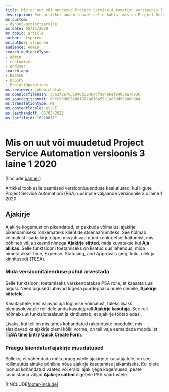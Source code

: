 ```yaml
---
title: Mis on uut või muudetud Project Service Automation versioonis 3.x laine 1 2020
description: See artikkel annab teavet selle kohta, mis on Project Service Automationi versioonis 3 laine 1 2020 uus ja mida on muudetud.
ms.custom:
- dyn365-projectservice
ms.date: 05/15/2020
ms.topic: article
author: stsporen
ms.author: stsporen
audience: Admin
search.audienceType:
- admin
- customizer
- enduser
search.app:
- D365CE
- D365PS
- ProjectOperations
ms.reviewer: johnmichalak
ms.openlocfilehash: c762f2e7931046d32464cfa8486ef8405aa7d836
ms.sourcegitcommit: 6cfc50d89528df977a8f6a55c1ad39d99800d9b4
ms.translationtype: MT
ms.contentlocale: et-EE
ms.lasthandoff: 06/03/2022
ms.locfileid: "8928611"
---
```

# <a name="whats-new-or-changed-in-project-service-automation-version-3-wave-1-2020"></a>Mis on uut või muudetud Project Service Automation versioonis 3 laine 1 2020

[!include [banner](../includes/psa-now-project-operations.md)]

Artikkel toob esile peamised versiooniuuenduse kaalutlused, kui liigute Project Service Automationi (PSA) uusimale väljaande versioonile 3.x laine 1 2020.

## <a name="time-entry"></a>Ajakirje
Ajakirje kogemust on pikendatud, et pakkuda võimalusi ajakirje pikendamiseks rohkemateks klientide stsenaariumiteks. See hõlmab võimalust lisada kirjetüüpe, mis juhivad nüüd konkreetset käitumist, mis põhineb välja skeemil nimega **Ajakirje sätted**, mida kuvatakse kui **Aja allikas**. Selle funktsiooni toetamiseks on lisatud uus lahendus, mida nimetatakse Time, Expense, Statusing, and Approvals (aeg, kulu, olek ja kinnitused) (TESA).

### <a name="upgrade-consideration"></a>Mida versioonitäienduse puhul arvestada
Selle funktsiooni toetamiseks värskendatakse PSA rolle, et kaasata uusi õigusi. Need õigused lubavad lugeda juurdepääsu uuele olemile, **Ajakirje sätetele**.

Kasutajatele, kes vajavad aja logimise võimalust, tuleks lisaks olemasolevatele rollidele anda kasutajaroll **Ajakirje kasutaja**. See roll hõlmab uut funktsionaalsust ja kindlustab, et ajakirje töötab edasi.

Lisaks, kui teil on mis tahes kohandatud rakenduste moodulid, mis sisaldavad ka ajakirje olemi kõiki vorme, on teil vaja eemaldada moodulist **TESA time Entry Quick Create Form**.

### <a name="currently-extended-time-entry-changes"></a>Praegu laiendatud ajakirje muudatused
Selleks, et vähendada mõju praegustele ajakirjete kasutajatele, on see rollimuutus ainuke põhiline nõue ajakirje kasutamise jätkamiseks. Kui olete loonud kohandatud vaated või eraldi ajakirjega kogemused, peate seadistama väljad **Ajakirje sätted** õigetele PSA väärtustele.


[!INCLUDE[footer-include](../includes/footer-banner.md)]
